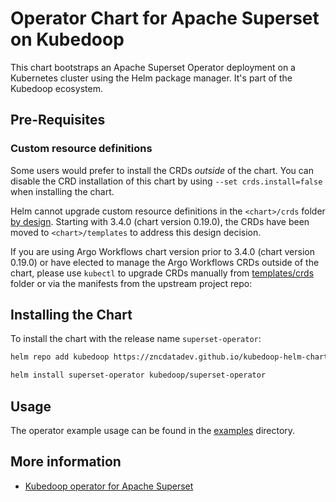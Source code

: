 # Operator Chart for Apache Superset on Kubedoop

This chart bootstraps an Apache Superset Operator deployment on a Kubernetes cluster using the Helm package manager. It's part of the Kubedoop ecosystem.

## Pre-Requisites

### Custom resource definitions

Some users would prefer to install the CRDs _outside_ of the chart. You can disable the CRD installation of this chart by using `--set crds.install=false` when installing the chart.

Helm cannot upgrade custom resource definitions in the `<chart>/crds` folder [by design](https://helm.sh/docs/chart_best_practices/custom_resource_definitions/#some-caveats-and-explanations).
Starting with 3.4.0 (chart version 0.19.0), the CRDs have been moved to `<chart>/templates` to address this design decision.

If you are using Argo Workflows chart version prior to 3.4.0 (chart version 0.19.0) or have elected to manage the Argo Workflows CRDs outside of the chart,
please use `kubectl` to upgrade CRDs manually from [templates/crds](templates/crds/) folder or via the manifests from the upstream project repo:

## Installing the Chart

To install the chart with the release name `superset-operator`:

```bash
helm repo add kubedoop https://zncdatadev.github.io/kubedoop-helm-charts/

helm install superset-operator kubedoop/superset-operator
```

## Usage

The operator example usage can be found in the [examples](https://github.com/zncdatadev/superset-operator/tree/main/examples) directory.

## More information

- [Kubedoop operator for Apache Superset](https://github.com/zncdatadev/superset-operator)
